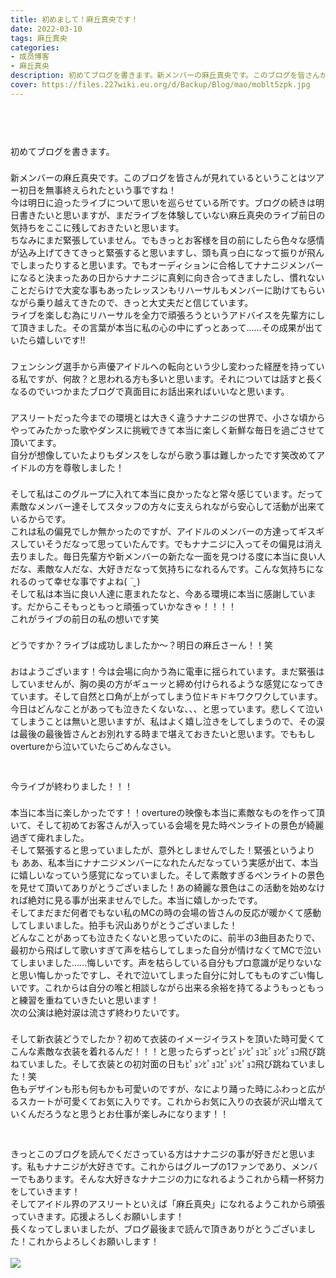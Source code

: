 ```yaml
---
title: 初めまして！麻丘真央です！
date: 2022-03-10
tags: 麻丘真央
categories: 
- 成员博客
- 麻丘真央
description: 初めてブログを書きます。新メンバーの麻丘真央です。このブログを皆さんが見れているということはツアー初日を無事終えられたという事ですね！今は明日に迫ったライブについて思いを巡らせている...
cover: https://files.227wiki.eu.org/d/Backup/Blog/mao/moblt5zpk.jpg 
---
```

<div class="blog_detail__main">
<div><br/>
<div dir="ltr"><br/>
<p class="p1" style="margin: 0px 0px 3px; font-stretch: normal; font-size: 28px; line-height: normal;   -webkit-text-size-adjust: auto;"></p>
<p class="p2" style="margin: 0px; font-stretch: normal; line-height: normal; min-height: 22px;   -webkit-text-size-adjust: auto;"></p>
<p class="p3" style="margin: 0px; font-stretch: normal; line-height: normal;   -webkit-text-size-adjust: auto;"><span class="s3">初めてブログを書きます。</span></p>
<p class="p2" style="margin: 0px; font-stretch: normal; line-height: normal; min-height: 22px;   -webkit-text-size-adjust: auto;"><span class="s2"></span></p>
<p class="p3" style="margin: 0px; font-stretch: normal; line-height: normal;   -webkit-text-size-adjust: auto;"><span class="s3">新メンバーの麻丘真央です。このブログを皆さんが見れているということはツアー初日を無事終えられたという事ですね！</span></p>
<p class="p3" style="margin: 0px; font-stretch: normal; line-height: normal;   -webkit-text-size-adjust: auto;"><span class="s3">今は明日に迫ったライブについて思いを巡らせている所です。ブログの続きは明日書きたいと思いますが、まだライブを体験していない麻丘真央のライブ前日の気持ちをここに残しておきたいと思います。</span></p>
<p class="p3" style="margin: 0px; font-stretch: normal; line-height: normal;   -webkit-text-size-adjust: auto;"><span class="s3">ちなみにまだ緊張していません。でもきっとお客様を目の前にしたら色々な感情が込み上げてきてきっと緊張すると思いますし、頭も真っ白になって振りが飛んでしまったりすると思います。でもオーディションに合格してナナニジメンバーになると決まったあの日からナナニジに真剣に向き合ってきましたし、慣れないことだらけで大変な事もあったレッスンもリハーサルもメンバーに助けてもらいながら乗り越えてきたので、きっと大丈夫だと信じています。</span></p>
<p class="p3" style="margin: 0px; font-stretch: normal; line-height: normal;   -webkit-text-size-adjust: auto;"><span class="s3">ライブを楽しむ為にリハーサルを全力で頑張ろうというアドバイスを先輩方にして頂きました。その言葉が本当に私の心の中にずっとあって</span><span class="s2">......</span><span class="s3">その成果が出ていたら嬉しいです</span><span class="s2">!!</span></p>
<p class="p2" style="margin: 0px; font-stretch: normal; line-height: normal; min-height: 22px;   -webkit-text-size-adjust: auto;"><span class="s2"></span></p>
<p class="p3" style="margin: 0px; font-stretch: normal; line-height: normal;   -webkit-text-size-adjust: auto;"><span class="s3">フェンシング選手から声優アイドルへの転向という少し変わった経歴を持っている私ですが、何故？と思われる方も多いと思います。それについては話すと長くなるのでいつかまたブログで真面目にお話出来ればいいなと思います。</span></p>
<p class="p2" style="margin: 0px; font-stretch: normal; line-height: normal; min-height: 22px;   -webkit-text-size-adjust: auto;"><span class="s2"></span></p>
<p class="p3" style="margin: 0px; font-stretch: normal; line-height: normal;   -webkit-text-size-adjust: auto;"><span class="s3">アスリートだった今までの環境とは大きく違うナナニジの世界で、小さな頃からやってみたかった歌やダンスに挑戦できて本当に楽しく新鮮な毎日を過ごさせて頂いてます。</span></p>
<p class="p3" style="margin: 0px; font-stretch: normal; line-height: normal;   -webkit-text-size-adjust: auto;"><span class="s3">自分が想像していたよりもダンスをしながら歌う事は難しかったです笑改めてアイドルの方を尊敬しました！</span></p>
<p class="p2" style="margin: 0px; font-stretch: normal; line-height: normal; min-height: 22px;   -webkit-text-size-adjust: auto;"><span class="s2"></span></p>
<p class="p3" style="margin: 0px; font-stretch: normal; line-height: normal;   -webkit-text-size-adjust: auto;"><span class="s3">そして私はこのグループに入れて本当に良かったなと常々感じています。だって素敵なメンバー達そしてスタッフの方々に支えられながら安心して活動が出来ているからです。</span></p>
<p class="p3" style="margin: 0px; font-stretch: normal; line-height: normal;   -webkit-text-size-adjust: auto;"><span class="s3">これは私の偏見でしか無かったのですが、アイドルのメンバーの方達ってギスギスしていそうだなって思っていたんです。でもナナニジに入ってその偏見は消え去りました。毎日先輩方や新メンバーの新たな一面を見つける度に本当に良い人だな、素敵な人だな、大好きだなって気持ちになれるんです。こんな気持ちになれるのって幸せな事ですよね</span><span class="s2">( ¨̮ )</span></p>
<p class="p3" style="margin: 0px; font-stretch: normal; line-height: normal;   -webkit-text-size-adjust: auto;"><span class="s3">そして私は本当に良い人達に恵まれたなと、今ある環境に本当に感謝しています。だからこそもっともっと頑張っていかなきゃ！！！！</span></p>
<p class="p3" style="margin: 0px; font-stretch: normal; line-height: normal;   -webkit-text-size-adjust: auto;"><span class="s3">これがライブの前日の私の想いです笑</span></p>
<p class="p2" style="margin: 0px; font-stretch: normal; line-height: normal; min-height: 22px;   -webkit-text-size-adjust: auto;"><span class="s2"></span></p>
<p class="p3" style="margin: 0px; font-stretch: normal; line-height: normal;   -webkit-text-size-adjust: auto;"><span class="s3">どうですか？ライブは成功しましたか〜？明日の麻丘さーん！！笑</span></p>
<p class="p2" style="margin: 0px; font-stretch: normal; line-height: normal; min-height: 22px;   -webkit-text-size-adjust: auto;"><span class="s2"></span></p>
<p class="p3" style="margin: 0px; font-stretch: normal; line-height: normal;   -webkit-text-size-adjust: auto;"><span class="s3">おはようございます！今は会場に向かう為に電車に揺られています。まだ緊張はしていませんが、胸の奥の方がギューッと締め付けられるような感覚になってきています。そして自然と口角が上がってしまう位ドキドキワクワクしています。今日はどんなことがあっても泣きたくないな、、、と思っています。悲しくて泣いてしまうことは無いと思いますが、私はよく嬉し泣きをしてしまうので、その涙は最後の最後皆さんとお別れする時まで堪えておきたいと思います。でももし</span><span class="s2">overture</span><span class="s3">から泣いていたらごめんなさい。</span></p>
<p class="p2" style="margin: 0px; font-stretch: normal; line-height: normal; min-height: 22px;   -webkit-text-size-adjust: auto;"><span class="s2"></span></p>
<p class="p2" style="margin: 0px; font-stretch: normal; line-height: normal; min-height: 22px;   -webkit-text-size-adjust: auto;"><span class="s2"></span></p>
<p class="p3" style="margin: 0px; font-stretch: normal; line-height: normal;   -webkit-text-size-adjust: auto;"><span class="s3">今ライブが終わりました！！！</span></p>
<p class="p2" style="margin: 0px; font-stretch: normal; line-height: normal; min-height: 22px;   -webkit-text-size-adjust: auto;"><span class="s2"></span></p>
<p class="p3" style="margin: 0px; font-stretch: normal; line-height: normal;   -webkit-text-size-adjust: auto;"><span class="s3">本当に本当に楽しかったです！！</span><span class="s2">overture</span><span class="s3">の映像も本当に素敵なものを作って頂いて、そして初めてお客さんが入っている会場を見た時ペンライトの景色が綺麗過ぎて痺れました。</span></p>
<p class="p3" style="margin: 0px; font-stretch: normal; line-height: normal;   -webkit-text-size-adjust: auto;"><span class="s3">そして緊張すると思っていましたが、意外としませんでした！緊張というよりも</span><span class="s2"> </span><span class="s3">ああ、私本当にナナニジメンバーになれたんだなっていう実感が出て、本当に嬉しいなっていう感覚になっていました。そして素敵すぎるペンライトの景色を見せて頂いてありがとうございました！あの綺麗な景色はこの活動を始めなければ絶対に見る事が出来ませんでした。本当に嬉しかったです。</span></p>
<p class="p3" style="margin: 0px; font-stretch: normal; line-height: normal;   -webkit-text-size-adjust: auto;"><span class="s3">そしてまだまだ何者でもない私の</span><span class="s2">MC</span><span class="s3">の時の会場の皆さんの反応が暖かくて感動してしまいました。拍手も沢山ありがとうございました！</span></p>
<p class="p3" style="margin: 0px; font-stretch: normal; line-height: normal;   -webkit-text-size-adjust: auto;"><span class="s3">どんなことがあっても泣きたくないと思っていたのに、前半の</span><span class="s2">3</span><span class="s3">曲目あたりで、最初から飛ばして歌いすぎて声を枯らしてしまった自分が情けなくて</span><span class="s2">MC</span><span class="s3">で泣いてしまいました</span><span class="s2">......</span><span class="s3">悔しいです。声を枯らしている自分もプロ意識が足りないなと思い悔しかったですし、それで泣いてしまった自分に対してもものすごい悔しいです。これからは自分の喉と相談しながら出来る余裕を持てるようもっともっと練習を重ねていきたいと思います！</span></p>
<p class="p3" style="margin: 0px; font-stretch: normal; line-height: normal;   -webkit-text-size-adjust: auto;"><span class="s3">次の公演は絶対涙は流さず終わりたいです。</span></p>
<p class="p2" style="margin: 0px; font-stretch: normal; line-height: normal; min-height: 22px;   -webkit-text-size-adjust: auto;"><span class="s2"></span></p>
<p class="p3" style="margin: 0px; font-stretch: normal; line-height: normal;   -webkit-text-size-adjust: auto;"><span class="s3">そして新衣装どうでしたか？初めて衣装のイメージイラストを頂いた時可愛くてこんな素敵な衣装を着れるんだ！！！と思ったらずっとﾋﾟｮﾝﾋﾟｮｺﾋﾟｮﾝﾋﾟｮｺ飛び跳ねていました。そして衣装との初対面の日もﾋﾟｮﾝﾋﾟｮｺﾋﾟｮﾝﾋﾟｮｺ飛び跳ねていました！笑</span></p>
<p class="p3" style="margin: 0px; font-stretch: normal; line-height: normal;   -webkit-text-size-adjust: auto;"><span class="s3">色もデザインも形も何もかも可愛いのですが、なにより踊った時にふわっと広がるスカートが可愛くてお気に入りです。これからお気に入りの衣装が沢山増えていくんだろうなと思うとお仕事が楽しみになります！！</span></p>
<p class="p2" style="margin: 0px; font-stretch: normal; line-height: normal; min-height: 22px;   -webkit-text-size-adjust: auto;"><span class="s2"></span></p>
<p class="p2" style="margin: 0px; font-stretch: normal; line-height: normal; min-height: 22px;   -webkit-text-size-adjust: auto;"><span class="s2"></span></p>
<p class="p3" style="margin: 0px; font-stretch: normal; line-height: normal;   -webkit-text-size-adjust: auto;"><span class="s3">きっとこのブログを読んでくださっている方はナナニジの事が好きだと思います。私もナナニジが大好きです。これからはグループの</span><span class="s2">1</span><span class="s3">ファンであり、メンバーでもあります。そんな大好きなナナニジの力になれるようこれから精一杯努力をしていきます！</span></p>
<p class="p3" style="margin: 0px; font-stretch: normal; line-height: normal;   -webkit-text-size-adjust: auto;"><span class="s3">そしてアイドル界のアスリートといえば「麻丘真央」になれるようこれから頑張っていきます。応援よろしくお願いします！</span></p>
<p class="p3" style="margin: 0px; font-stretch: normal; line-height: normal;   -webkit-text-size-adjust: auto;"><span class="s3">長くなってしまいましたが、ブログ最後まで読んで頂きありがとうございました！これからよろしくお願いします！</span></p>
<br/><img id="C67A6434-60E3-445A-A496-7BCCF91DFF18" src="https://files.227wiki.eu.org/d/Backup/Blog/mao/moblt5zpk.jpg"/></div>
<div dir="ltr"></div>
</div>
<!--twitter-->

<!--//twitter-->
</div>